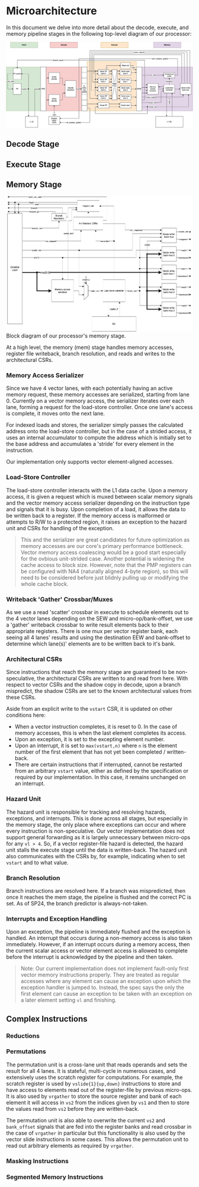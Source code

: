 

# Microarchitecture

In this document we delve into more detail about the decode, execute, and memory pipeline stages in the following top-level diagram of our processor: 

![Vector_Extension_Pipeline](images/rvv_pipeline.jpg)


## Decode Stage 




## Execute Stage 




## Memory Stage

![RVV_Memory_Stage](images/rvv_mem.jpg)
Block diagram of our processor's memory stage.

At a high level, the memory (mem) stage handles memory accesses, register file writeback, branch resolution, and reads and writes to the architectural CSRs.

### Memory Access Serializer

Since we have 4 vector lanes, with each potentially having an active memory request, these memory accesses are serialized, starting from lane 0. Currently on a vector memory access, the serializer iterates over each lane, forming a request for the load-store controller. Once one lane's access is complete, it moves onto the next lane.

For indexed loads and stores, the serializer simply passes the calculated address onto the load-store controller, but in the case of a strided access, it uses an internal accumulator to compute the address which is initially set to the base address and accumulates a 'stride' for every element in the instruction.

Our implementation only supports vector element-aligned accesses.

### Load-Store Controller

The load-store controller interacts with the L1 data cache. Upon a memory access, it is given a request which is muxed between scalar memory signals and the vector memory access serializer depending on the instruction type and signals that it is busy. Upon completion of a load, it allows the data to be written back to a register. If the memory access is malformed or attempts to R/W to a protected region, it raises an exception to the hazard unit and CSRs for handling of the exception.

> This and the serializer are great candidates for future optimization as memory accesses are our core's primary performance bottleneck. Vector memory access coalescing would be a good start especially for the ovbious unit-strided case. Another potential is widening the cache access to block size. However, note that the PMP registers can be configured with NA4 (naturally aligned 4-byte region), so this will need to be considered before just blidnly pulling up or modifying the whole cache block.

### Writeback 'Gather' Crossbar/Muxes

As we use a read 'scatter' crossbar in execute to schedule elements out to the 4 vector lanes depending on the SEW and micro-op/bank-offset, we use a 'gather' writeback crossbar to write result elements back to their appropriate registers. There is one mux per vector register bank, each seeing all 4 lanes' results and using the destination EEW and bank-offset to determine which lane(s)' elements are to be written back to it's bank.

### Architectural CSRs

Since instructions that reach the memory stage are guaranteed to be non-speculative, the architectural CSRs are written to and read from here. With respect to vector CSRs and the shadow copy in decode, upon a branch mispredict, the shadow CSRs are set to the known architectural values from these CSRs.

Aside from an explicit write to the `vstart` CSR, it is updated on other conditions here:
* When a vector instruction completes, it is reset to 0. In the case of memory accesses, this is when the last element completes its access.
* Upon an exception, it is set to the excepting element number.
* Upon an interrupt, it is set to `max(vstart,n)` where `n` is the element number of the first element that has not yet been completed / written-back.
* There are certain instructions that if interrupted, cannot be restarted from an arbitrary `vstart` value, either as defined by the specification or required by our implementation. In this case, it remains unchanged on an interrupt.

### Hazard Unit

The hazard unit is responsible for tracking and resolving hazards, exceptions, and interrupts. This is done across all stages, but especially in the memory stage, the only place where exceptions can occur and where every instruction is non-speculative. Our vector implementation does not support general forwarding as it is largely unnecessary between micro-ops for any `vl > 4`. So, if a vector register-file hazard is detected, the hazard unit stalls the execute stage until the data is written-back. The hazard unit also communicates with the CSRs by, for example, indicating when to set `vstart` and to what value.

### Branch Resolution

Branch instructions are resolved here. If a branch was mispredicted, then once it reaches the mem stage, the pipeline is flushed and the correct PC is set. As of SP24, the branch predictor is always-not-taken.

### Interrupts and Exception Handling

Upon an exception, the pipeline is immediately flushed and the exception is handled. An interrupt that occurs during a non-memory access is also taken immediately. However, if an interrupt occurs during a memory access, then the current scalar access or vector element access is allowed to complete before the interrupt is acknowledged by the pipeline and then taken.

> Note: Our current implementation does not implement fault-only first vector memory instructions properly. They are treated as regular accesses where any element can cause an exception upon which the exception handler is jumped to. Instead, the spec says the only the first element can cause an exception to be taken with an exception on a later element setting `vl` and finishing.


## Complex Instructions 

### Reductions


### Permutations

The permutation unit is a cross-lane unit that reads operands and sets the result for all 4 lanes. It is stateful, multi-cycle in numerous cases, and extensively uses the scratch register for computations. For example, the scratch register is used by `vslide{1}{up,down}` instructions to store and have access to elements read out of the register-file by previous micro-ops. It is also used by `vrgather` to store the source register and bank of each element it will access in `vs2` from the indices given by `vs1` and then to store the values read from `vs2` before they are written-back.

The permutation unit is also able to overwrite the current `vs2` and `bank_offset` signals that are fed into the register banks and read crossbar in the case of `vrgather` in particular but this functionality is also used by the vector slide instructions in some cases. This allows the permutation unit to read out arbitrary elements as required by `vrgather`.

### Masking Instructions 


### Segmented Memory Instructions  
